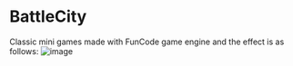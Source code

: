 # BattleCity
Classic mini games made with FunCode game engine and the effect is as follows:
![image](https://github.com/Vae1997/BattleCity/blob/master/pics/battle-city.gif)
